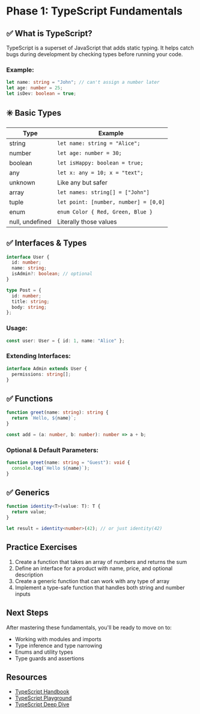 # Phase 1: TypeScript Fundamentals

## ✅ What is TypeScript?

TypeScript is a superset of JavaScript that adds static typing. It helps catch bugs during development by checking types before running your code.

### Example:

```typescript
let name: string = "John"; // can't assign a number later
let age: number = 25;
let isDev: boolean = true;
```

## ✳️ Basic Types

| Type            | Example                               |
| --------------- | ------------------------------------- |
| string          | `let name: string = "Alice";`         |
| number          | `let age: number = 30;`               |
| boolean         | `let isHappy: boolean = true;`        |
| any             | `let x: any = 10; x = "text";`        |
| unknown         | Like any but safer                    |
| array           | `let names: string[] = ["John"]`      |
| tuple           | `let point: [number, number] = [0,0]` |
| enum            | `enum Color { Red, Green, Blue }`     |
| null, undefined | Literally those values                |

## ✅ Interfaces & Types

```typescript
interface User {
  id: number;
  name: string;
  isAdmin?: boolean; // optional
}

type Post = {
  id: number;
  title: string;
  body: string;
};
```

### Usage:

```typescript
const user: User = { id: 1, name: "Alice" };
```

### Extending Interfaces:

```typescript
interface Admin extends User {
  permissions: string[];
}
```

## ✅ Functions

```typescript
function greet(name: string): string {
  return `Hello, ${name}`;
}

const add = (a: number, b: number): number => a + b;
```

### Optional & Default Parameters:

```typescript
function greet(name: string = "Guest"): void {
  console.log(`Hello ${name}`);
}
```

## ✅ Generics

```typescript
function identity<T>(value: T): T {
  return value;
}

let result = identity<number>(42); // or just identity(42)
```

## Practice Exercises

1. Create a function that takes an array of numbers and returns the sum
2. Define an interface for a product with name, price, and optional description
3. Create a generic function that can work with any type of array
4. Implement a type-safe function that handles both string and number inputs

## Next Steps

After mastering these fundamentals, you'll be ready to move on to:

- Working with modules and imports
- Type inference and type narrowing
- Enums and utility types
- Type guards and assertions

## Resources

- [TypeScript Handbook](https://www.typescriptlang.org/docs/handbook/intro.html)
- [TypeScript Playground](https://www.typescriptlang.org/play)
- [TypeScript Deep Dive](https://basarat.gitbook.io/typescript/)
